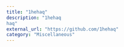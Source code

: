 ```yaml
---
title: "1hehaq"
description: "1hehaq
haq"
external_url: "https://github.com/1hehaq"
category: "Miscellaneous"
---
```

